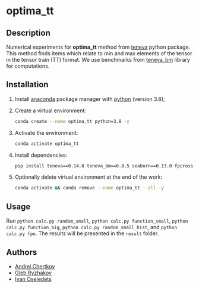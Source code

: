 # optima_tt


## Description

Numerical experiments for **optima_tt** method from [teneva](https://github.com/AndreiChertkov/teneva) python package. This method finds items which relate to min and max elements of the tensor in the tensor train (TT) format. We use benchmarks from [teneva_bm](https://github.com/AndreiChertkov/teneva_bm) library for computations.


## Installation

1. Install [anaconda](https://www.anaconda.com) package manager with [python](https://www.python.org) (version 3.8);

2. Create a virtual environment:
    ```bash
    conda create --name optima_tt python=3.8 -y
    ```

3. Activate the environment:
    ```bash
    conda activate optima_tt
    ```

4. Install dependencies:
    ```bash
    pip install teneva==0.14.8 teneva_bm==0.8.5 seaborn==0.13.0 fpcross==0.5.5
    ```

5. Optionally delete virtual environment at the end of the work:
    ```bash
    conda activate && conda remove --name optima_tt --all -y
    ```


## Usage

Run `python calc.py random_small`, `python calc.py function_small`, `python calc.py function_big`, `python calc.py random_small_hist`, and `python calc.py fpe`. The results will be presented in the `result` folder.


## Authors

- [Andrei Chertkov](https://github.com/AndreiChertkov)
- [Gleb Ryzhakov](https://github.com/G-Ryzhakov)
- [Ivan Oseledets](https://github.com/oseledets)
